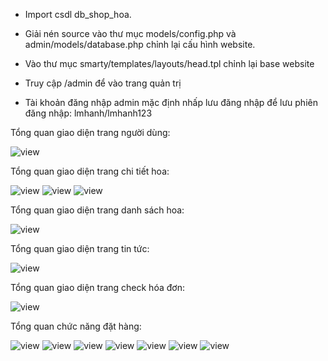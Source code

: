 
- Import csdl db_shop_hoa.
- Giải nén source vào thư mục models/config.php và admin/models/database.php chỉnh lại cấu hình website.
- Vào thư mục smarty/templates/layouts/head.tpl chỉnh lại base website

- Truy cập /admin để vào trang quản trị
- Tài khoản đăng nhập admin mặc định nhấp lưu đăng nhập để lưu phiên đăng nhập: lmhanh/lmhanh123

Tổng quan giao diện trang người dùng:

![view](https://farm5.staticflickr.com/4648/40041533422_c21108bd9d_b.jpg)

Tổng quan giao diện trang chi tiết hoa:

![view](https://farm5.staticflickr.com/4747/26201018628_583fa8da17_b.jpg)
![view](https://farm5.staticflickr.com/4721/26201018388_eb2f4ed09d_b.jpg)
![view](https://farm5.staticflickr.com/4621/26201018048_e2ee3350a7_b.jpg)

Tổng quan giao diện trang danh sách hoa:

![view](https://farm5.staticflickr.com/4757/26201017108_4e902bf238_b.jpg)

Tổng quan giao diện trang tin tức:

![view](https://farm5.staticflickr.com/4669/39175873805_ae4962cbdc_b.jpg)

Tổng quan giao diện trang check hóa đơn:

![view](https://farm5.staticflickr.com/4695/26201018588_a4193b9842_b.jpg)

Tổng quan chức năng đặt hàng:

![view](https://farm5.staticflickr.com/4724/40041536202_2d67a292b3_b.jpg)
![view](https://farm5.staticflickr.com/4603/26201018098_ddbcf11122_b.jpg)
![view](https://farm5.staticflickr.com/4678/39175874255_3073623a74_b.jpg)
![view](https://farm5.staticflickr.com/4658/39175874115_2bb0d961c8_b.jpg)
![view](https://farm5.staticflickr.com/4694/26201017588_9dec3812e4_b.jpg)
![view](https://farm5.staticflickr.com/4659/39175874385_e5279dd080_b.jpg)
![view](https://farm5.staticflickr.com/4619/40041534892_1a2851cd24_b.jpg)
